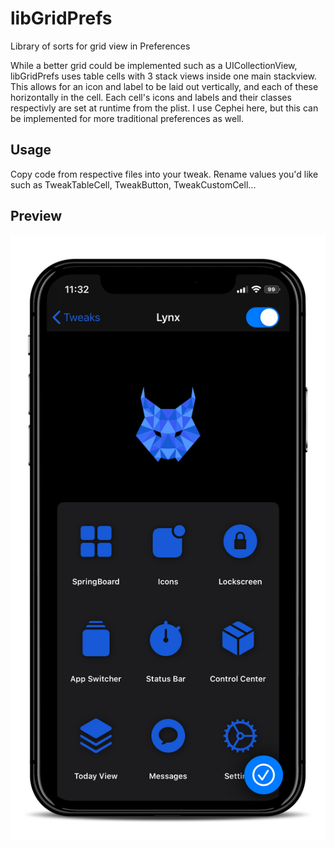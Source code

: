 # libGridPrefs

Library of sorts for grid view in Preferences

While a better grid could be implemented such as a UICollectionView, libGridPrefs uses table cells with 3 stack views inside one main stackview. This allows for an icon and label to be laid out vertically, and each of these horizontally in the cell. Each cell's icons and labels and their classes respectivly are set at runtime from the plist. I use Cephei here, but this can be implemented for more traditional preferences as well. 

## Usage

Copy code from respective files into your tweak. Rename values you'd like such as TweakTableCell, TweakButton, TweakCustomCell...

## Preview

![Preview in Lynx](https://github.com/MTACS/libGridPrefs/blob/main/preview/preview.png)
